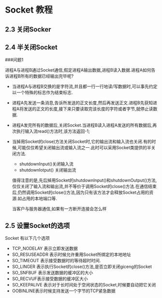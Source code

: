 # Socket 教程

## 2.3  关闭Socker

## 2.4 半关闭Socket

###问题1

进程A与进程B通过Socket通信,假定进程A输出数据,进程B读入数据.进程A如何告诉进程B所有的数据已经输出完毕呢?

- 当进程A与进程B交换的是字符流,并且都一行一行地读/写数据时,可以事先约定以一个特殊的标志作为结束标志.

- 进程A先发送一条消息,告诉所发送的正文长度,然后再发送正文.进程B先获知进程A将发送的正文的长度,接下来只要读取完该长度的字符或者字节,就停止读数据.

- 进程A发完所有的数据后,关闭Socket.当进程B读入进程A发送的所有数据后,再次执行输入流read()方法时,该方法返回-1;

- 当掉用Socket的close)方法关闭Socket时,它的输出流和输入流也关闭.有的时候,可能仅仅希望关闭输出流或输入流之一.此时可以采用Socket类提供的半关闭方法.

  - shutdownInput()关闭输入流
  - shutdownIotput() 关闭输出流

  值得注意的是,先后掉用Socket的shutdownInput()和shutdownOutput()方法,仅仅关闭了输入流和输出流,并不等价于调用Socket的close()方法.在通信结束后,仍然调用Socket的close()方法,因为只有该方法才会释放Socket占用的资源.如占用的本地端口等.

  当客户与服务器通信,如果有一方断开连接会怎么样



## 2.5 设置Socket的选项

Socket 有以下几个选项

* TCP_NODELAY 表示立即发送数据
* SO_RESUSEADDR 表示时候允许重用Socket所绑定的本地地址
* SO_TIMEOUT 表示接受数据时的等待超时时间.
* SO_LINGER 表示执行Socket的close()方法,是否立即关闭giceng的Socket
* SO_SNFBUF 表示发送数据的缓冲区的大小
* SO_RECVUF表示接受数据的缓冲区大小
* SO_KEEPALIVE 表示对于长时间处于空闲状态的Socket,时候要自动把它关闭
* OOBINLINE表示时候支持发送一个字节的TCP紧急数据